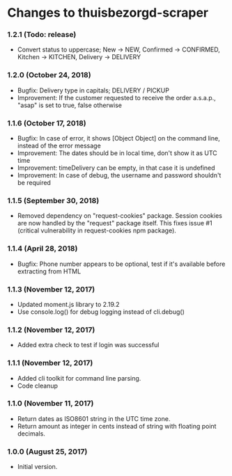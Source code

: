 # Changes to thuisbezorgd-scraper

### 1.2.1 (Todo: release)
- Convert status to uppercase; New -> NEW, Confirmed -> CONFIRMED, Kitchen -> KITCHEN, Delivery -> DELIVERY

### 1.2.0 (October 24, 2018)
- Bugfix: Delivery type in capitals; DELIVERY / PICKUP
- Improvement: If the customer requested to receive the order a.s.a.p., "asap" is set to true, false otherwise

### 1.1.6 (October 17, 2018)
- Bugfix: In case of error, it shows [Object Object] on the command line, instead of the error message
- Improvement: The dates should be in local time, don't show it as UTC time
- Improvement: timeDelivery can be empty, in that case it is undefined
- Improvement: In case of debug, the username and password shouldn't be required   

### 1.1.5 (September 30, 2018) 
- Removed dependency on "request-cookies" package.
  Session cookies are now handled by the "request" package itself.
  This fixes issue #1 (critical vulnerability in request-cookies npm package).

### 1.1.4 (April 28, 2018) 
- Bugfix: Phone number appears to be optional, test if it's available before extracting from HTML

### 1.1.3 (November 12, 2017) 
- Updated moment.js library to 2.19.2
- Use console.log() for debug logging instead of cli.debug()

### 1.1.2 (November 12, 2017) 
- Added extra check to test if login was successful

### 1.1.1 (November 12, 2017)
- Added cli toolkit for command line parsing.
- Code cleanup 

### 1.1.0 (November 11, 2017)
- Return dates as ISO8601 string in the UTC time zone.
- Return amount as integer in cents instead of string with floating point decimals.

### 1.0.0 (August 25, 2017)

- Initial version.
